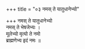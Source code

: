 +++
title = "०३ नमस् ते यातुधानेभ्यो"

+++
नमस् ते यातुधानेभ्यो  
नमस् ते भेषजेभ्यः ।  
मूलेभ्यो मृत्यो ते नमो  
ब्राह्मणेभ्य इदं नमः ॥